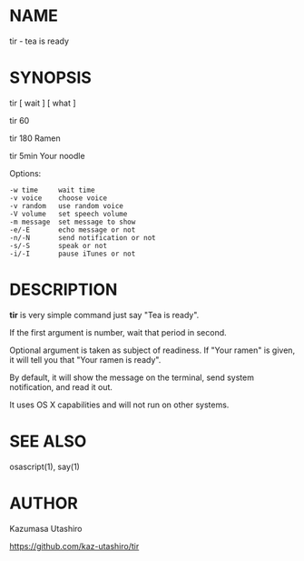 # NAME

tir - tea is ready

# SYNOPSIS

tir [ wait ] [ what ]

tir 60

tir 180 Ramen

tir 5min Your noodle

Options:

	-w time		wait time
	-v voice	choose voice
	-v random	use random voice
	-V volume	set speech volume
	-m message	set message to show
	-e/-E		echo message or not
	-n/-N		send notification or not
	-s/-S		speak or not
	-i/-I		pause iTunes or not


# DESCRIPTION

__tir__ is very simple command just say "Tea is ready".

If the first argument is number, wait that period in second.

Optional argument is taken as subject of readiness.
If "Your ramen" is given, it will tell you that "Your ramen is ready".

By default, it will show the message on the terminal,
send system notification, and read it out.

It uses OS X capabilities and will not run on other systems.


# SEE ALSO

osascript(1), say(1)


# AUTHOR

Kazumasa Utashiro

https://github.com/kaz-utashiro/tir
